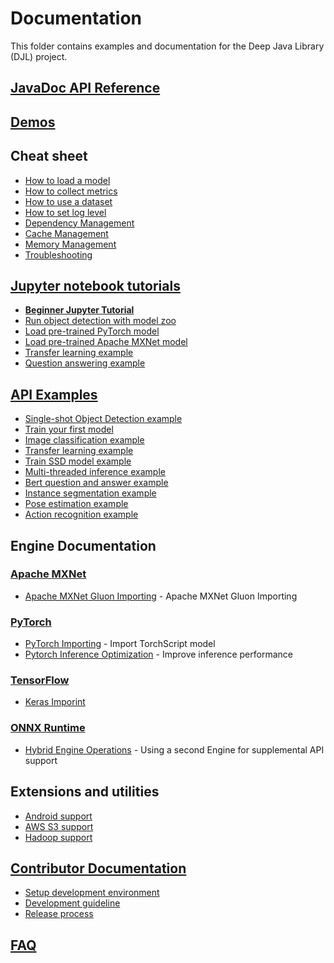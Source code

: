 # Documentation

This folder contains examples and documentation for the Deep Java Library (DJL) project.

## [JavaDoc API Reference](https://javadoc.djl.ai/)

## [Demos](https://djl.ai/website/demo.html)

## Cheat sheet

- [How to load a model](load_model.md)
- [How to collect metrics](how_to_collect_metrics.md)
- [How to use a dataset](development/how_to_use_dataset.md)
- [How to set log level](development/configure_logging.md)
- [Dependency Management](development/dependency_management.md)
- [Cache Management](development/cache_management.md)
- [Memory Management](development/memory_management.md)
- [Troubleshooting](development/troubleshooting.md)

## [Jupyter notebook tutorials](../jupyter/README.md)

- **[Beginner Jupyter Tutorial](../jupyter/tutorial/README.md)**
- [Run object detection with model zoo](../jupyter/object_detection_with_model_zoo.ipynb)
- [Load pre-trained PyTorch model](../jupyter/load_pytorch_model.ipynb)
- [Load pre-trained Apache MXNet model](../jupyter/load_mxnet_model.ipynb)
- [Transfer learning example](../jupyter/transfer_learning_on_cifar10.ipynb)
- [Question answering example](../jupyter/BERTQA.ipynb)

## [API Examples](../examples/README.md)

- [Single-shot Object Detection example](../examples/docs/object_detection.md)
- [Train your first model](../examples/docs/train_mnist_mlp.md)
- [Image classification example](../examples/docs/image_classification.md)
- [Transfer learning example](../examples/docs/train_cifar10_resnet.md)
- [Train SSD model example](../examples/docs/train_pikachu_ssd.md)
- [Multi-threaded inference example](../examples/docs/multithread_inference.md)
- [Bert question and answer example](../examples/docs/BERT_question_and_answer.md)
- [Instance segmentation example](../examples/docs/instance_segmentation.md)
- [Pose estimation example](../examples/docs/pose_estimation.md)
- [Action recognition example](../examples/docs/action_recognition.md)

## Engine Documentation

### [Apache MXNet](../mxnet/README.md)

- [Apache MXNet Gluon Importing](mxnet/how_to_convert_your_model_to_symbol.md) - Apache MXNet Gluon Importing

### [PyTorch](../pytorch/README.md)

- [PyTorch Importing](pytorch/how_to_convert_your_model_to_torchscript.md) - Import TorchScript model
- [Pytorch Inference Optimization](pytorch/how_to_optimize_inference_performance.md) - Improve inference performance


### [TensorFlow](../tensorflow/README.md)

- [Keras Imporint](tensorflow/how_to_import_keras_models_in_DJL.md)

### [ONNX Runtime](../onnxruntime/onnxruntime-engine/README.md)

- [Hybrid Engine Operations](onnxruntime/hybrid_engine.md) - Using a second Engine for supplemental API support

## Extensions and utilities

- [Android support](../android/README.md)
- [AWS S3 support](../3rdparty/aws-ai/README.md)
- [Hadoop support](../3rdparty/hadoop/README.md)

## [Contributor Documentation](development/README.md)

- [Setup development environment](development/setup.md)
- [Development guideline](development/development_guideline.md)
- [Release process](development/release_process.md)

## [FAQ](faq.md)
